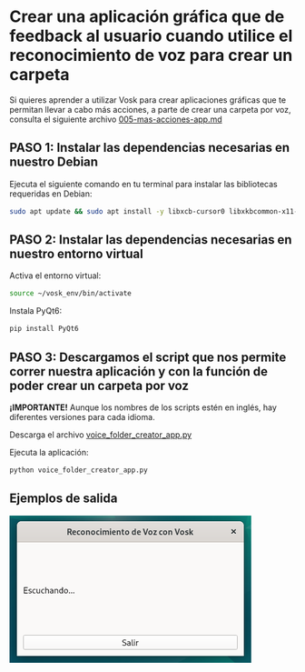 # Crear una aplicación gráfica que de feedback al usuario cuando utilice el reconocimiento de voz para crear un carpeta

Si quieres aprender a utilizar Vosk para crear aplicaciones gráficas que te permitan llevar a cabo más acciones, a parte de crear una carpeta por voz, consulta el siguiente archivo [005-mas-acciones-app.md](https://github.com/verybboy/EcoEco-Accessible-OS/blob/main/virtual-environment-vosk/tutorial-ES/005-mas-acciones-app.md)

## PASO 1: Instalar las dependencias necesarias en nuestro Debian

Ejecuta el siguiente comando en tu terminal para instalar las bibliotecas requeridas en Debian:

```bash
sudo apt update && sudo apt install -y libxcb-cursor0 libxkbcommon-x11-0
```

## PASO 2: Instalar las dependencias necesarias en nuestro entorno virtual

Activa el entorno virtual:

```bash
source ~/vosk_env/bin/activate
```

Instala PyQt6:

```bash
pip install PyQt6
```

## PASO 3: Descargamos el script que nos permite correr nuestra aplicación y con la función de poder crear un carpeta por voz

**¡IMPORTANTE!** Aunque los nombres de los scripts estén en inglés, hay diferentes versiones para cada idioma.

Descarga el archivo [voice_folder_creator_app.py](https://github.com/verybboy/EcoEco-Accessible-OS/blob/main/virtual-environment-vosk/tutorial-ES/scripts/voice_folder_creator_app.py)

Ejecuta la aplicación:

```bash
python voice_folder_creator_app.py
```

## Ejemplos de salida

![Salida voice_folder_creator_app.py](../images/image_003.png)